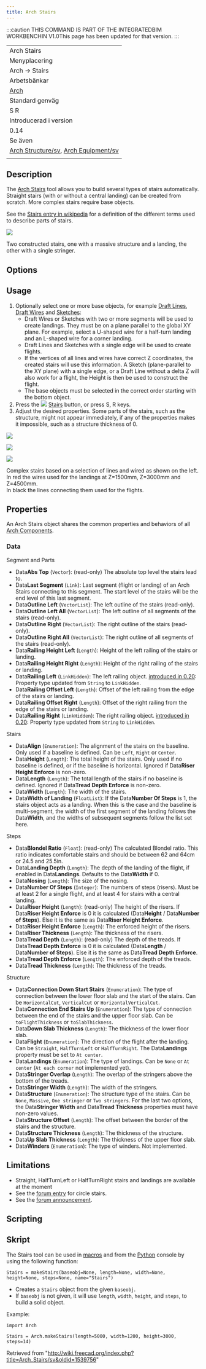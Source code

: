 ```yaml
---
title: Arch Stairs
---
```

:::caution
THIS COMMAND IS PART OF THE INTEGRATEDBIM WORKBENCHIN V1.0This page has been updated for that version.
:::

|  |
| --- |
| Arch Stairs |
| Menyplacering |
| Arch → Stairs |
| Arbetsbänkar |
| [Arch](/Arch_Workbench/sv "Arch Workbench/sv") |
| Standard genväg |
| S R |
| Introducerad i version |
| 0.14 |
| Se även |
| [Arch Structure/sv](/Arch_Structure/sv "Arch Structure/sv"), [Arch Equipment/sv](/index.php?title=Arch_Equipment/sv&action=edit&redlink=1 "Arch Equipment/sv (page does not exist)") |
|  |

## Description

The [Arch Stairs](/Arch_Stairs "Arch Stairs") tool allows you to build several types of stairs automatically. Straight stairs (with or without a central landing) can be created from scratch. More complex stairs require base objects.

See the [Stairs entry in wikipedia](https://en.wikipedia.org/wiki/Stairs) for a definition of the different terms used to describe parts of stairs.

![](/images/Arch_Stairs_example.jpg)

Two constructed stairs, one with a massive structure and a landing, the other with a single stringer.

## Options

## Usage

1. Optionally select one or more base objects, for example [Draft Lines](/Draft_Line "Draft Line"), [Draft Wires](/Draft_Wire "Draft Wire") and [Sketches](/Sketch "Sketch"):
   * Draft Wires or Sketches with two or more segments will be used to create landings. They must be on a plane parallel to the global XY plane. For example, select a U-shaped wire for a half-turn landing and an L-shaped wire for a corner landing.
   * Draft Lines and Sketches with a single edge will be used to create flights.
   * If the vertices of all lines and wires have correct Z coordinates, the created stairs will use this information. A Sketch (plane-parallel to the XY plane) with a single edge, or a Draft Line without a delta Z will also work for a flight, the Height is then be used to construct the flight.
   * The base objects must be selected in the correct order starting with the bottom object.
2. Press the ![](/images/Arch_Stairs.svg) [Stairs](/Arch_Stairs "Arch Stairs") button, or press S, R keys.
3. Adjust the desired properties. Some parts of the stairs, such as the structure, might not appear immediately, if any of the properties makes it impossible, such as a structure thickness of 0.

![](/images/Stairs_and_Landing_02.png)

![](/images/Stairs_and_Landing_01.png)

![](/images/Arch_Stairs_Complex_Example.png)

Complex stairs based on a selection of lines and wired as shown on the left.  
In red the wires used for the landings at Z=1500mm, Z=3000mm and Z=4500mm.  
In black the lines connecting them used for the flights.

## Properties

An Arch Stairs object shares the common properties and behaviors of all [Arch Components](/Arch_Component "Arch Component").

### Data

Segment and Parts

* Data**Abs Top** (`Vector`): (read-only) The absolute top level the stairs lead to.
* Data**Last Segment** (`Link`): Last segment (flight or landing) of an Arch Stairs connecting to this segment. The start level of the stairs will be the end level of this last segment.
* Data**Outline Left** (`VectorList`): The left outline of the stairs (read-only).
* Data**Outline Left All** (`VectorList`): The left outline of all segments of the stairs (read-only).
* Data**Outline Right** (`VectorList`): The right outline of the stairs (read-only).
* Data**Outline Right All** (`VectorList`): The right outline of all segments of the stairs (read-only).
* Data**Railing Height Left** (`Length`): Height of the left railing of the stairs or landing.
* Data**Railing Height Right** (`Length`): Height of the right railing of the stairs or landing.
* Data**Railing Left** (`LinkHidden`): The left railing object. [introduced in 0.20](/Release_notes_0.20 "Release notes 0.20"): Property type updated from `String` to `LinkHidden`.
* Data**Railing Offset Left** (`Length`): Offset of the left railing from the edge of the stairs or landing.
* Data**Railing Offset Right** (`Length`): Offset of the right railing from the edge of the stairs or landing.
* Data**Railing Right** (`LinkHidden`): The right railing object. [introduced in 0.20](/Release_notes_0.20 "Release notes 0.20"): Property type updated from `String` to `LinkHidden`.

Stairs

* Data**Align** (`Enumeration`): The alignment of the stairs on the baseline. Only used if a baseline is defined. Can be `Left`, `Right` or `Center`.
* Data**Height** (`Length`): The total height of the stairs. Only used if no baseline is defined, or if the baseline is horizontal. Ignored if Data**Riser Height Enforce** is non-zero.
* Data**Length** (`Length`): The total length of the stairs if no baseline is defined. Ignored if Data**Tread Depth Enforce** is non-zero.
* Data**Width** (`Length`): The width of the stairs.
* Data**Width of Landing** (`FloatList`): If the Data**Number Of Steps** is 1, the stairs object acts as a landing. When this is the case and the baseline is multi-segment, the width of the first segment of the landing follows the Data**Width**, and the widths of subsequent segments follow the list set here.

Steps

* Data**Blondel Ratio** (`Float`): (read-only) The calculated Blondel ratio. This ratio indicates comfortable stairs and should be between 62 and 64cm or 24.5 and 25.5in.
* Data**Landing Depth** (`Length`): The depth of the landing of the flight, if enabled in Data**Landings**. Defaults to the Data**Width** if 0.
* Data**Nosing** (`Length`): The size of the nosing.
* Data**Number Of Steps** (`Integer`): The numbers of steps (risers). Must be at least 2 for a single flight, and at least 4 for stairs with a central landing.
* Data**Riser Height** (`Length`): (read-only) The height of the risers. If Data**Riser Height Enforce** is 0 it is calculated (Data**Height** / Data**Number of Steps**). Else it is the same as Data**Riser Height Enforce**.
* Data**Riser Height Enforce** (`Length`): The enforced height of the risers.
* Data**Riser Thickness** (`Length`): The thickness of the risers.
* Data**Tread Depth** (`Length`): (read-only) The depth of the treads. If Data**Tread Depth Enforce** is 0 it is calculated (Data**Length** / Data**Number of Steps**). Else it is the same as Data**Tread Depth Enforce**.
* Data**Tread Depth Enforce** (`Length`): The enforced depth of the treads.
* Data**Tread Thickness** (`Length`): The thickness of the treads.

Structure

* Data**Connection Down Start Stairs** (`Enumeration`): The type of connection between the lower floor slab and the start of the stairs. Can be `HorizontalCut`, `VerticalCut` or `HorizontalVerticalCut`.
* Data**Connection End Stairs Up** (`Enumeration`): The type of connection between the end of the stairs and the upper floor slab. Can be `toFlightThickness` or `toSlabThickness`.
* Data**Down Slab Thickness** (`Length`): The thickness of the lower floor slab.
* Data**Flight** (`Enumeration`): The direction of the flight after the landing. Can be `Straight`, `HalfTurnLeft` or `HalfTurnRight`. The Data**Landings** property must be set to `At center`.
* Data**Landings** (`Enumeration`): The type of landings. Can be `None` or `At center` (`At each corner` not implemented yet).
* Data**Stringer Overlap** (`Length`): The overlap of the stringers above the bottom of the treads.
* Data**Stringer Width** (`Length`): The width of the stringers.
* Data**Structure** (`Enumeration`): The structure type of the stairs. Can be `None`, `Massive`, `One stringer` or `Two stringers`. For the last two options, the Data**Stringer Width** and Data**Tread Thickness** properties must have non-zero values.
* Data**Structure Offset** (`Length`): The offset between the border of the stairs and the structure.
* Data**Structure Thickness** (`Length`): The thickness of the structure.
* Data**Up Slab Thickness** (`Length`): The thickness of the upper floor slab.
* Data**Winders** (`Enumeration`): The type of winders. Not implemented.

## Limitations

* Straight, HalfTurnLeft or HalfTurnRight stairs and landings are available at the moment
* See the [forum entry](http://forum.freecadweb.org/viewtopic.php?f=23&t=6534) for circle stairs.
* See the [forum announcement](http://forum.freecadweb.org/viewtopic.php?f=9&t=4564).

## Scripting

## Skript

The Stairs tool can be used in [macros](/Macros "Macros") and from the [Python](/Python "Python") console by using the following function:

```
Stairs = makeStairs(baseobj=None, length=None, width=None, height=None, steps=None, name="Stairs")

```

* Creates a `Stairs` object from the given `baseobj`.
* If `baseobj` is not given, it will use `length`, `width`, `height`, and `steps`, to build a solid object.

Example:

```
import Arch

Stairs = Arch.makeStairs(length=5000, width=1200, height=3000, steps=14)

```

Retrieved from "<http://wiki.freecad.org/index.php?title=Arch_Stairs/sv&oldid=1539756>"